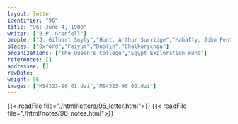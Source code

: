 ```yaml
---
layout: letter
identifier: "96"
title: "96: June 4, 1900"
writer: ["B.P. Grenfell"]
people: ["J. Gilbart Smyly","Hunt, Arthur Surridge","Mahaffy, John Pentland","Schubart, Wilhelm","Meyer, Paul M","Grenfell, Bernard Pyne"]
places: ["Oxford","Faiyum","Dublin","Chalkorychia"]
organizations: ["The Queen's College","Egypt Exploration Fund"]
references: []
addressee: []
rawDate: 
weight: 96
images: ["MS4323-96_01.dzi","MS4323-96_02.dzi"]
---
```

{{< readFile file="./html/letters/96_letter.html">}}
{{< readFile file="./html/notes/96_notes.html">}}